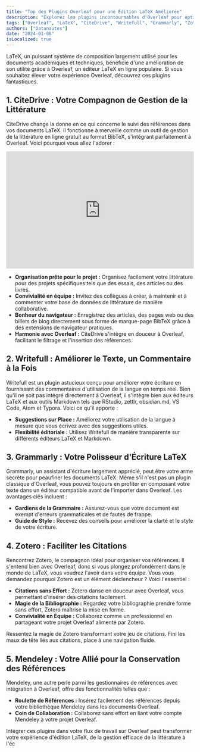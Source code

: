 ```yaml
---
title: "Top des Plugins Overleaf pour une Édition LaTeX Améliorée"
description: "Explorez les plugins incontournables d'Overleaf pour optimiser votre expérience d'édition LaTeX. De la gestion complète de la littérature avec CiteDrive à l'écriture raffinée avec Writefull, découvrez les outils qui simplifieront votre flux de travail."
tags: ["Overleaf", "LaTeX", "CiteDrive", "Writefull", "Grammarly", "Zotero", "Mendeley"]
authors: ["Datanautes"]
date: "2024-01-08"
isLocalized: true
---
```


LaTeX, un puissant système de composition largement utilisé pour les documents académiques et techniques, bénéficie d'une amélioration de son utilité grâce à Overleaf, un éditeur LaTeX en ligne populaire. Si vous souhaitez élever votre expérience Overleaf, découvrez ces plugins fantastiques.

## 1. CiteDrive : Votre Compagnon de Gestion de la Littérature

CiteDrive change la donne en ce qui concerne le suivi des références dans vos documents LaTeX. Il fonctionne à merveille comme un outil de gestion de la littérature en ligne gratuit au format BibTeX, s'intégrant parfaitement à Overleaf. Voici pourquoi vous allez l'adorer :

<iframe width="100%" height="315" src="https://www.youtube.com/embed/bHD94qM0vyg?si=5QCelGCRdSkYWyDk" title="Lecteur vidéo YouTube" frameborder="0" allow="accelerometer; autoplay; clipboard-write; encrypted-media; gyroscope; picture-in-picture; web-share" allowfullscreen></iframe>

- **Organisation prête pour le projet :** Organisez facilement votre littérature pour des projets spécifiques tels que des essais, des articles ou des livres.
- **Convivialité en équipe :** Invitez des collègues à créer, à maintenir et à commenter votre base de données de littérature de manière collaborative.
- **Bonheur du navigateur :** Enregistrez des articles, des pages web ou des billets de blog directement sous forme de marque-page BibTeX grâce à des extensions de navigateur pratiques.
- **Harmonie avec Overleaf :** CiteDrive s'intègre en douceur à Overleaf, facilitant le filtrage et l'insertion des références.

## 2. Writefull : Améliorer le Texte, un Commentaire à la Fois

Writefull est un plugin astucieux conçu pour améliorer votre écriture en fournissant des commentaires d'utilisation de la langue en temps réel. Bien qu'il ne soit pas intégré directement à Overleaf, il s'intègre bien aux éditeurs LaTeX et aux outils Markdown tels que RStudio, zettlr, obsidian.md, VS Code, Atom et Typora. Voici ce qu'il apporte :

- **Suggestions sur Place :** Améliorez votre utilisation de la langue à mesure que vous écrivez avec des suggestions utiles.
- **Flexibilité éditoriale :** Utilisez Writefull de manière transparente sur différents éditeurs LaTeX et Markdown.

## 3. Grammarly : Votre Polisseur d'Écriture LaTeX

Grammarly, un assistant d'écriture largement apprécié, peut être votre arme secrète pour peaufiner les documents LaTeX. Même s'il n'est pas un plugin classique d'Overleaf, vous pouvez toujours en profiter en composant votre texte dans un éditeur compatible avant de l'importer dans Overleaf. Les avantages clés incluent :

- **Gardiens de la Grammaire :** Assurez-vous que votre document est exempt d'erreurs grammaticales et de fautes de frappe.
- **Guide de Style :** Recevez des conseils pour améliorer la clarté et le style de votre écriture.

## 4. Zotero : Faciliter les Citations

Rencontrez Zotero, le compagnon idéal pour organiser vos références. Il s'entend bien avec Overleaf, donc si vous plongez profondément dans le monde de LaTeX, vous voudrez l'avoir dans votre équipe. Vous vous demandez pourquoi Zotero est un élément déclencheur ? Voici l'essentiel :

- **Citations sans Effort :** Zotero danse en douceur avec Overleaf, vous permettant d'insérer des citations facilement.
- **Magie de la Bibliographie :** Regardez votre bibliographie prendre forme sans effort, Zotero maîtrise la mise en forme.
- **Convivialité en Équipe :** Collaborez comme un professionnel en partageant votre projet Overleaf alimenté par Zotero.

Ressentez la magie de Zotero transformant votre jeu de citations. Fini les maux de tête liés aux citations, place à une navigation fluide.

## 5. Mendeley : Votre Allié pour la Conservation des Références

Mendeley, une autre perle parmi les gestionnaires de références avec intégration à Overleaf, offre des fonctionnalités telles que :

- **Roulette de Références :** Insérez facilement des références depuis votre bibliothèque Mendeley dans les documents Overleaf.
- **Coin de Collaboration :** Collaborez sans effort en liant votre compte Mendeley à votre projet Overleaf.

Intégrer ces plugins dans votre flux de travail sur Overleaf peut transformer votre expérience d'édition LaTeX, de la gestion efficace de la littérature à l'éc

